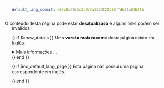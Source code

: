```yaml
---
default_lang_commit: e35c8a3652c3c937a1323822c85f7db2fc6862fb
---
```


<i class="fa-solid fa-triangle-exclamation" style="margin-left: -1.9rem; padding-right: 0.5rem;"></i>
O conteúdo desta página pode estar <b>desatualizado</b> e alguns links podem ser
inválidos.

{{ if $show_details }} Uma <b>versão mais recente</b> desta página existe em
<a href="{{$default_lang_page_url}}">Inglês</a>.

<details class="mt-2">
  <summary>Mais informações ...</summary>
  <p>
    Para visualizar as alterações na página em inglês desde a última atualização: visite
    <a href="{{$compare_url}}" class="external-link" target="_blank" rel="noopener" data-proofer-ignore>
      GitHub compare {{$default_lang_commit_short}}..{{$default_lang_hash_short}}
    </a>
    e procure por <code>{{$def_lang_path}}</code>.
  </p>
</details>
{{ end }}

{{ if $no_default_lang_page }} Esta página não possui uma página correspondente
em inglês.

<!-- prettier-ignore-start -->
{{ end }}
<!-- prettier-ignore-end -->
